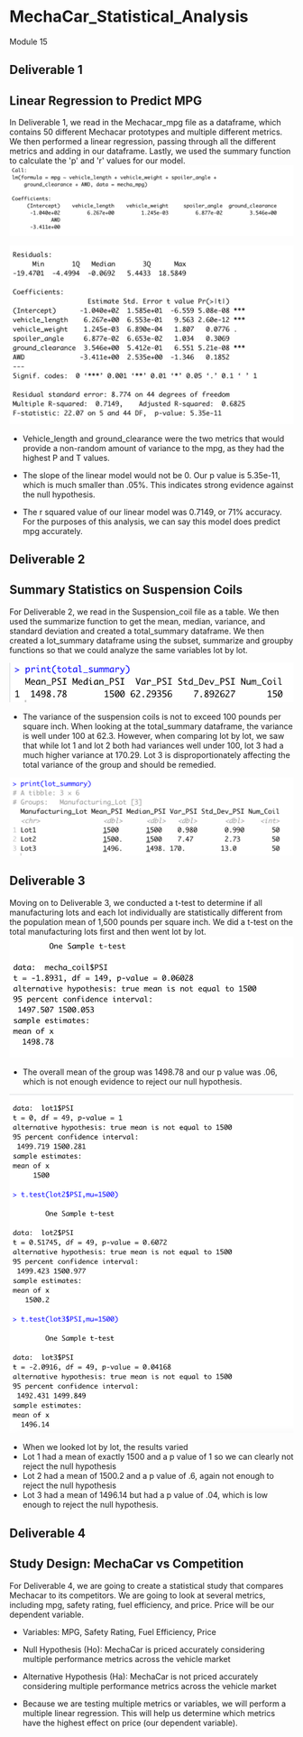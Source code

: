 # MechaCar_Statistical_Analysis
Module 15
## Deliverable 1
## Linear Regression to Predict MPG
In Deliverable 1, we read in the Mechacar_mpg file as a dataframe, which contains 50 different Mechacar prototypes and multiple different metrics. We then performed a linear regression, passing through all the different metrics and adding in our dataframe. Lastly, we used the summary function to calculate the 'p' and 'r' values for our model. 
![image](https://github.com/aisligrace/MechaCar_Statistical_Analysis/blob/main/Screen%20Shot%202022-04-16%20at%2012.16.47%20PM.png)


![image](https://github.com/aisligrace/MechaCar_Statistical_Analysis/blob/main/Screen%20Shot%202022-04-16%20at%2012.17.48%20PM.png)

* Vehicle_length and ground_clearance were the two metrics that would provide a non-random amount of variance to the mpg, as they had the highest P and T values. 

* The slope of the linear model would not be 0. Our p value is 5.35e-11, which is much smaller than .05%. This indicates strong evidence against the null hypothesis. 

* The r squared value of our linear model was 0.7149, or 71% accuracy. For the purposes of this analysis, we can say this model does predict mpg accurately. 


## Deliverable 2

## Summary Statistics on Suspension Coils
For Deliverable 2, we read in the Suspension_coil file as a table. We then used the summarize function to get the mean, median, variance, and standard deviation and created a total_summary dataframe. We then created a lot_summary dataframe using the subset, summarize and groupby functions so that we could analyze the same variables lot by lot. 

![image](https://github.com/aisligrace/MechaCar_Statistical_Analysis/blob/main/Screen%20Shot%202022-04-16%20at%2012.38.58%20PM.png)

* The variance of the suspension coils is not to exceed 100 pounds per square inch. When looking at the total_summary dataframe, the variance is well under 100 at 62.3. However, when comparing lot by lot, we saw that while lot 1 and lot 2 both had variances well under 100, lot 3 had a much higher variance at 170.29. Lot 3 is disproportionately affecting the total variance of the group and should be remedied.

![image](https://github.com/aisligrace/MechaCar_Statistical_Analysis/blob/main/Screen%20Shot%202022-04-16%20at%2012.38.36%20PM.png)


## Deliverable 3
Moving on to Deliverable 3, we conducted a t-test to determine if all manufacturing lots and each lot individually are statistically different from the population mean of 1,500 pounds per square inch. We did a t-test on the total manufacturing lots first and then went lot by lot. 
![image](https://github.com/aisligrace/MechaCar_Statistical_Analysis/blob/main/Screen%20Shot%202022-04-16%20at%2012.45.32%20PM.png)

* The overall mean of the group was 1498.78 and our p value was .06, which is not enough evidence to reject our null hypothesis. 

![image](https://github.com/aisligrace/MechaCar_Statistical_Analysis/blob/main/Screen%20Shot%202022-04-16%20at%2012.46.23%20PM.png)

* When we looked lot by lot, the results varied 
* Lot 1 had a mean of exactly 1500 and a p value of 1 so we can clearly not reject the null hypothesis
* Lot 2 had a mean of 1500.2 and a p value of .6, again not enough to reject the null hypothesis
* Lot 3 had a mean of 1496.14 but had a p value of .04, which is low enough to reject the null hypothesis. 


## Deliverable 4
## Study Design: MechaCar vs Competition
For Deliverable 4, we are going to create a statistical study that compares Mechacar to its competitors. We are going to look at several metrics, including mpg, safety rating, fuel efficiency, and price. Price will be our dependent variable. 

* Variables: MPG, Safety Rating, Fuel Efficiency, Price
* Null Hypothesis (Ho): MechaCar is priced accurately considering multiple performance metrics across the vehicle market
* Alternative Hypothesis (Ha): MechaCar is not priced accurately considering multiple performance metrics across the vehicle market 

* Because we are testing multiple metrics or variables, we will perform a multiple linear regression. This will help us determine which metrics have the highest effect on price (our dependent variable). 

## 
